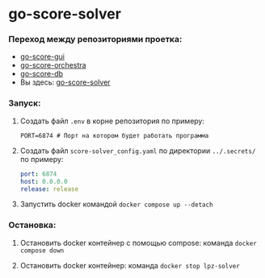 # go-score-solver

### Переход между репозиториями проетка:

- [go-score-gui](https://github.com/Irurnnen/go-score-gui)
- [go-score-orchestra](https://github.com/Irurnnen/go-score-orchestra)
- [go-score-db](https://github.com/Irurnnen/go-score-db)
- Вы здесь: [go-score-solver](https://github.com/Irurnnen/go-score-solver)

### Запуск:

1. Создать файл `.env` в корне репозитория по примеру:

    ```env
    PORT=6874 # Порт на котором будет работать программа
    ```

2. Создать файл `score-solver_config.yaml` по директории `../.secrets/` по примеру:

    ```yaml
    port: 6874
    host: 0.0.0.0
    release: release
    ```
3. Запустить docker командой `docker compose up --detach`

### Остановка:

1. Остановить docker контейнер с помощью compose: команда `docker compose down`

2. Остановить docker контейнер: команда `docker stop lpz-solver` 